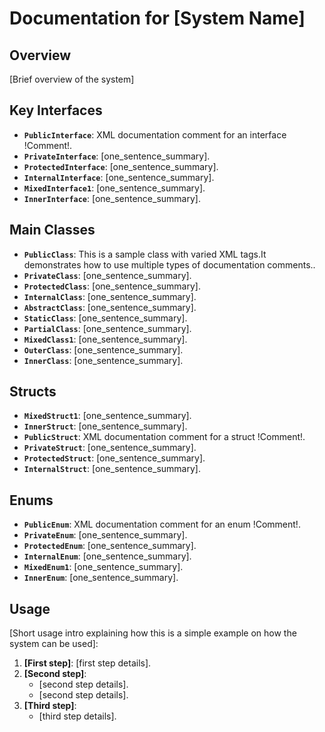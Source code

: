 # Documentation for [System Name]

## Overview
[Brief overview of the system]

## Key Interfaces
- **`PublicInterface`**: XML documentation comment for an interface !Comment!.
- **`PrivateInterface`**: [one_sentence_summary].
- **`ProtectedInterface`**: [one_sentence_summary].
- **`InternalInterface`**: [one_sentence_summary].
- **`MixedInterface1`**: [one_sentence_summary].
- **`InnerInterface`**: [one_sentence_summary].

## Main Classes
- **`PublicClass`**: This is a sample class with varied XML tags.It demonstrates how to use multiple types of documentation comments..
- **`PrivateClass`**: [one_sentence_summary].
- **`ProtectedClass`**: [one_sentence_summary].
- **`InternalClass`**: [one_sentence_summary].
- **`AbstractClass`**: [one_sentence_summary].
- **`StaticClass`**: [one_sentence_summary].
- **`PartialClass`**: [one_sentence_summary].
- **`MixedClass1`**: [one_sentence_summary].
- **`OuterClass`**: [one_sentence_summary].
- **`InnerClass`**: [one_sentence_summary].

## Structs
- **`MixedStruct1`**: [one_sentence_summary].
- **`InnerStruct`**: [one_sentence_summary].
- **`PublicStruct`**: XML documentation comment for a struct !Comment!.
- **`PrivateStruct`**: [one_sentence_summary].
- **`ProtectedStruct`**: [one_sentence_summary].
- **`InternalStruct`**: [one_sentence_summary].

## Enums
- **`PublicEnum`**: XML documentation comment for an enum !Comment!.
- **`PrivateEnum`**: [one_sentence_summary].
- **`ProtectedEnum`**: [one_sentence_summary].
- **`InternalEnum`**: [one_sentence_summary].
- **`MixedEnum1`**: [one_sentence_summary].
- **`InnerEnum`**: [one_sentence_summary].

## Usage

[Short usage intro explaining how this is a simple example on how the system can be used]:

1. **[First step]**: [first step details].
2. **[Second step]**:
    - [second step details].
    - [second step details].
3. **[Third step]**:
    - [third step details].
